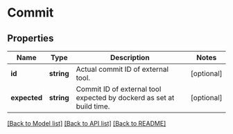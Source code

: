 # Commit

## Properties
Name | Type | Description | Notes
------------ | ------------- | ------------- | -------------
**id** | **string** | Actual commit ID of external tool. | [optional] 
**expected** | **string** | Commit ID of external tool expected by dockerd as set at build time. | [optional] 

[[Back to Model list]](../../README.md#documentation-for-models) [[Back to API list]](../../README.md#documentation-for-api-endpoints) [[Back to README]](../../README.md)

